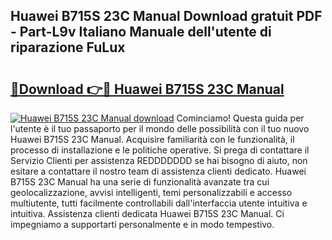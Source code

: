 ## Huawei B715S 23C Manual Download gratuit PDF - Part-L9v Italiano Manuale dell'utente di riparazione FuLux

# <h2><a href="http://df99our.blite.top/?on=Huawei+B715S+23C+Manual">🔗Download 👉🔴 Huawei B715S 23C Manual</a></h2>

[![Huawei B715S 23C Manual download](https://i.imgur.com/lujVjoI.png)](http://df99our.blite.top/?on=Huawei+B715S+23C+Manual)
Cominciamo! Questa guida per l'utente è il tuo passaporto per il mondo delle possibilità con il tuo nuovo Huawei B715S 23C Manual. Acquisire familiarità con le funzionalità, il processo di installazione e le politiche operative. Si prega di contattare il Servizio Clienti per assistenza REDDDDDDD se hai bisogno di aiuto, non esitare a contattare il nostro team di assistenza clienti dedicato. Huawei B715S 23C Manual ha una serie di funzionalità avanzate tra cui geolocalizzazione, avvisi intelligenti, temi personalizzabili e accesso multiutente, tutti facilmente controllabili dall'interfaccia utente intuitiva e intuitiva. Assistenza clienti dedicata Huawei B715S 23C Manual. Ci impegniamo a supportarti personalmente e in modo tempestivo.
